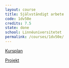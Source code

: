 ```yaml
---
layout: course
title: Självständigt arbete
code: 1dv50e
credits: 7.5
state: done
school: Linnéuniversitetet
permalink: /courses/1dv50e/
---
```


[Kursplan](/files/courseplan/1dv50e.pdf)

[Projekt]()